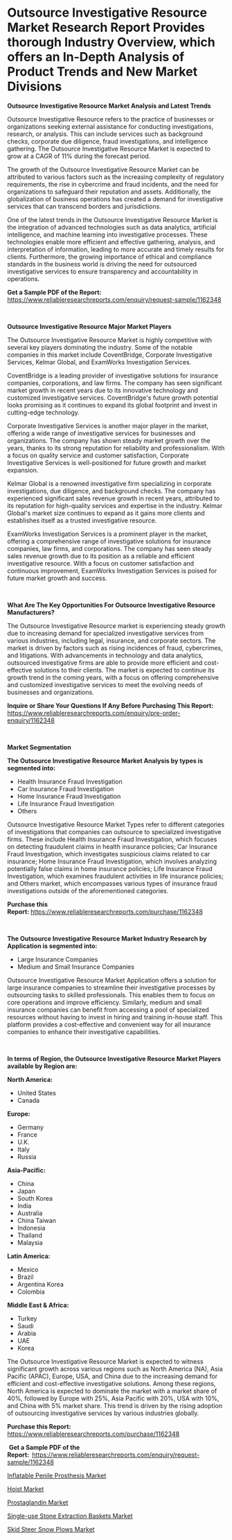 <p><h1>Outsource Investigative Resource Market Research Report Provides thorough Industry Overview, which offers an In-Depth Analysis of Product Trends and New Market Divisions</h1></p><p><strong>Outsource Investigative Resource Market Analysis and Latest Trends</strong></p>
<p><p>Outsource Investigative Resource refers to the practice of businesses or organizations seeking external assistance for conducting investigations, research, or analysis. This can include services such as background checks, corporate due diligence, fraud investigations, and intelligence gathering. The Outsource Investigative Resource Market is expected to grow at a CAGR of 11% during the forecast period.</p><p>The growth of the Outsource Investigative Resource Market can be attributed to various factors such as the increasing complexity of regulatory requirements, the rise in cybercrime and fraud incidents, and the need for organizations to safeguard their reputation and assets. Additionally, the globalization of business operations has created a demand for investigative services that can transcend borders and jurisdictions.</p><p>One of the latest trends in the Outsource Investigative Resource Market is the integration of advanced technologies such as data analytics, artificial intelligence, and machine learning into investigative processes. These technologies enable more efficient and effective gathering, analysis, and interpretation of information, leading to more accurate and timely results for clients. Furthermore, the growing importance of ethical and compliance standards in the business world is driving the need for outsourced investigative services to ensure transparency and accountability in operations.</p></p>
<p><strong>Get a Sample PDF of the Report:&nbsp;</strong> <a href="https://www.reliableresearchreports.com/enquiry/request-sample/1162348">https://www.reliableresearchreports.com/enquiry/request-sample/1162348</a></p>
<p>&nbsp;</p>
<p><strong>Outsource Investigative Resource Major Market Players</strong></p>
<p><p>The Outsource Investigative Resource Market is highly competitive with several key players dominating the industry. Some of the notable companies in this market include CoventBridge, Corporate Investigative Services, Kelmar Global, and ExamWorks Investigation Services.</p><p>CoventBridge is a leading provider of investigative solutions for insurance companies, corporations, and law firms. The company has seen significant market growth in recent years due to its innovative technology and customized investigative services. CoventBridge's future growth potential looks promising as it continues to expand its global footprint and invest in cutting-edge technology.</p><p>Corporate Investigative Services is another major player in the market, offering a wide range of investigative services for businesses and organizations. The company has shown steady market growth over the years, thanks to its strong reputation for reliability and professionalism. With a focus on quality service and customer satisfaction, Corporate Investigative Services is well-positioned for future growth and market expansion.</p><p>Kelmar Global is a renowned investigative firm specializing in corporate investigations, due diligence, and background checks. The company has experienced significant sales revenue growth in recent years, attributed to its reputation for high-quality services and expertise in the industry. Kelmar Global's market size continues to expand as it gains more clients and establishes itself as a trusted investigative resource.</p><p>ExamWorks Investigation Services is a prominent player in the market, offering a comprehensive range of investigative solutions for insurance companies, law firms, and corporations. The company has seen steady sales revenue growth due to its position as a reliable and efficient investigative resource. With a focus on customer satisfaction and continuous improvement, ExamWorks Investigation Services is poised for future market growth and success.</p></p>
<p>&nbsp;</p>
<p><strong>What Are The Key Opportunities For Outsource Investigative Resource Manufacturers?</strong></p>
<p><p>The Outsource Investigative Resource market is experiencing steady growth due to increasing demand for specialized investigative services from various industries, including legal, insurance, and corporate sectors. The market is driven by factors such as rising incidences of fraud, cybercrimes, and litigations. With advancements in technology and data analytics, outsourced investigative firms are able to provide more efficient and cost-effective solutions to their clients. The market is expected to continue its growth trend in the coming years, with a focus on offering comprehensive and customized investigative services to meet the evolving needs of businesses and organizations.</p></p>
<p><strong>Inquire or Share Your Questions If Any Before Purchasing This Report:</strong> <a href="https://www.reliableresearchreports.com/enquiry/pre-order-enquiry/1162348">https://www.reliableresearchreports.com/enquiry/pre-order-enquiry/1162348</a></p>
<p>&nbsp;</p>
<p><strong>Market Segmentation</strong></p>
<p><strong>The Outsource Investigative Resource Market Analysis by types is segmented into:</strong></p>
<p><ul><li>Health Insurance Fraud Investigation</li><li>Car Insurance Fraud Investigation</li><li>Home Insurance Fraud Investigation</li><li>Life Insurance Fraud Investigation</li><li>Others</li></ul></p>
<p><p>Outsource Investigative Resource Market Types refer to different categories of investigations that companies can outsource to specialized investigative firms. These include Health Insurance Fraud Investigation, which focuses on detecting fraudulent claims in health insurance policies; Car Insurance Fraud Investigation, which investigates suspicious claims related to car insurance; Home Insurance Fraud Investigation, which involves analyzing potentially false claims in home insurance policies; Life Insurance Fraud Investigation, which examines fraudulent activities in life insurance policies; and Others market, which encompasses various types of insurance fraud investigations outside of the aforementioned categories.</p></p>
<p><strong>Purchase this Report:&nbsp;</strong><a href="https://www.reliableresearchreports.com/purchase/1162348">https://www.reliableresearchreports.com/purchase/1162348</a></p>
<p>&nbsp;</p>
<p><strong>The Outsource Investigative Resource Market Industry Research by Application is segmented into:</strong></p>
<p><ul><li>Large Insurance Companies</li><li>Medium and Small Insurance Companies</li></ul></p>
<p><p>Outsource Investigative Resource Market Application offers a solution for large insurance companies to streamline their investigative processes by outsourcing tasks to skilled professionals. This enables them to focus on core operations and improve efficiency. Similarly, medium and small insurance companies can benefit from accessing a pool of specialized resources without having to invest in hiring and training in-house staff. This platform provides a cost-effective and convenient way for all insurance companies to enhance their investigative capabilities.</p></p>
<p>&nbsp;</p>
<p><strong>In terms of Region, the Outsource Investigative Resource Market Players available by Region are:</strong></p>
<p>
    <p> <strong> North America: </strong>
        <ul>
            <li>United States</li>
            <li>Canada</li>
        </ul>
        </p> 
    <p> <strong> Europe: </strong>
        <ul>
            <li>Germany</li>
            <li>France</li>
            <li>U.K.</li>
            <li>Italy</li>
            <li>Russia</li>
        </ul>
        </p> 
    <p> <strong> Asia-Pacific: </strong>
        <ul>
            <li>China</li>
            <li>Japan</li>
            <li>South Korea</li>
            <li>India</li>
            <li>Australia</li>
            <li>China Taiwan</li>
            <li>Indonesia</li>
            <li>Thailand</li>
            <li>Malaysia</li>
        </ul>
        </p> 
    <p> <strong> Latin America: </strong>
        <ul>
            <li>Mexico</li>
            <li>Brazil</li>
            <li>Argentina Korea</li>
            <li>Colombia</li>
        </ul>
        </p> 
    <p> <strong> Middle East & Africa: </strong>
        <ul>
            <li>Turkey</li>
            <li>Saudi</li>
            <li>Arabia</li>
            <li>UAE</li>
            <li>Korea</li>
        </ul>
    </p>
    </p>
<p><p>The Outsource Investigative Resource Market is expected to witness significant growth across various regions such as North America (NA), Asia Pacific (APAC), Europe, USA, and China due to the increasing demand for efficient and cost-effective investigative solutions. Among these regions, North America is expected to dominate the market with a market share of 40%, followed by Europe with 25%, Asia Pacific with 20%, USA with 10%, and China with 5% market share. This trend is driven by the rising adoption of outsourcing investigative services by various industries globally.</p></p>
<p><strong>Purchase this Report: </strong><a href="https://www.reliableresearchreports.com/purchase/1162348">https://www.reliableresearchreports.com/purchase/1162348</a></p>
<p>&nbsp;<strong>Get a Sample PDF of the Report:&nbsp;&nbsp;</strong><a href="https://www.reliableresearchreports.com/enquiry/request-sample/1162348">https://www.reliableresearchreports.com/enquiry/request-sample/1162348</a></p>
<p><strong></strong></p>
<p><p><a href="https://issuu.com/reportprime-2/docs/inflatable-penile-prosthesis-market-size-2030.pptx">Inflatable Penile Prosthesis Market</a></p><p><a href="https://medium.com/p/02b1f4713290/edit">Hoist Market</a></p><p><a href="https://medium.com/p/1e4917fd67e6/edit">Prostaglandin Market</a></p><p><a href="https://issuu.com/reportprime-2/docs/single-use-stone-extraction-baskets-market-size-20">Single-use Stone Extraction Baskets Market</a></p><p><a href="https://medium.com/@soloncarter43/skid-steer-snow-plows-market-trends-forecast-and-competitive-analysis-to-2031-36291a6e2ba7">Skid Steer Snow Plows Market</a></p></p>